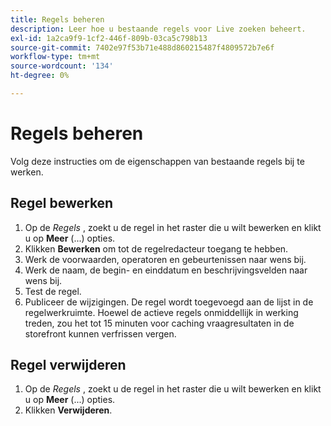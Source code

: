 ```yaml
---
title: Regels beheren
description: Leer hoe u bestaande regels voor Live zoeken beheert.
exl-id: 1a2ca9f9-1cf2-446f-809b-03ca5c798b13
source-git-commit: 7402e97f53b71e488d860215487f4809572b7e6f
workflow-type: tm+mt
source-wordcount: '134'
ht-degree: 0%

---
```


# Regels beheren

Volg deze instructies om de eigenschappen van bestaande regels bij te werken.

## Regel bewerken

1. Op de *Regels* , zoekt u de regel in het raster die u wilt bewerken en klikt u op **Meer** (...) opties.
1. Klikken **Bewerken** om tot de regelredacteur toegang te hebben.
1. Werk de voorwaarden, operatoren en gebeurtenissen naar wens bij.
1. Werk de naam, de begin- en einddatum en beschrijvingsvelden naar wens bij.
1. Test de regel.
1. Publiceer de wijzigingen.
De regel wordt toegevoegd aan de lijst in de regelwerkruimte. Hoewel de actieve regels onmiddellijk in werking treden, zou het tot 15 minuten voor caching vraagresultaten in de storefront kunnen verfrissen vergen.

## Regel verwijderen

1. Op de *Regels* , zoekt u de regel in het raster die u wilt bewerken en klikt u op **Meer** (...) opties.
1. Klikken **Verwijderen**.
